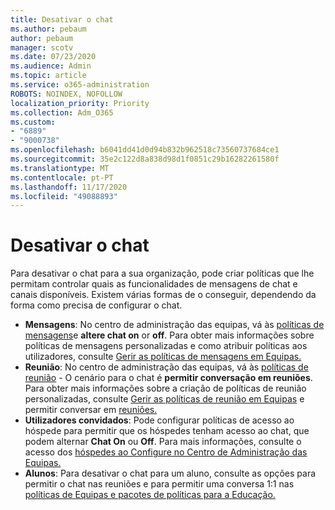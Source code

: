 ```yaml
---
title: Desativar o chat
ms.author: pebaum
author: pebaum
manager: scotv
ms.date: 07/23/2020
ms.audience: Admin
ms.topic: article
ms.service: o365-administration
ROBOTS: NOINDEX, NOFOLLOW
localization_priority: Priority
ms.collection: Adm_O365
ms.custom:
- "6889"
- "9000738"
ms.openlocfilehash: b6041dd41d0d94b832b962518c73560737684ce1
ms.sourcegitcommit: 35e2c122d8a838d98d1f0851c29b16282261580f
ms.translationtype: MT
ms.contentlocale: pt-PT
ms.lasthandoff: 11/17/2020
ms.locfileid: "49088893"
---
```

# <a name="disable-chat"></a>Desativar o chat

Para desativar o chat para a sua organização, pode criar políticas que lhe permitam controlar quais as funcionalidades de mensagens de chat e canais disponíveis. Existem várias formas de o conseguir, dependendo da forma como precisa de configurar o chat.

- **Mensagens**: No centro de administração das equipas, vá às [políticas de mensagens](https://admin.teams.microsoft.com/)e **altere chat on** or **off**. Para obter mais informações sobre políticas de mensagens personalizadas e como atribuir políticas aos utilizadores, consulte [Gerir as políticas de mensagens em Equipas.](https://docs.microsoft.com/microsoftteams/messaging-policies-in-teams)
- **Reunião**: No centro de administração das equipas, vá às [políticas de reunião](https://admin.teams.microsoft.com/) - O cenário para o chat é **permitir conversação em reuniões**. Para obter mais informações sobre a criação de políticas de reunião personalizadas, consulte [Gerir as políticas de reunião em Equipas](https://docs.microsoft.com/microsoftteams/meeting-policies-in-teams) e permitir conversar em [reuniões.](https://docs.microsoft.com/microsoftteams/meeting-policies-in-teams#allow-chat-in-meetings)
- **Utilizadores convidados**: Pode configurar políticas de acesso ao hóspede para permitir que os hóspedes tenham acesso ao chat, que podem alternar **Chat On** ou **Off**. Para mais informações, consulte o acesso dos [hóspedes ao Configure no Centro de Administração das Equipas.](https://docs.microsoft.com/microsoftteams/set-up-guests#configure-guest-access-in-the-teams-admin-center)
- **Alunos**: Para desativar o chat para um aluno, consulte as opções para permitir o chat nas reuniões e para permitir uma conversa 1:1 nas [políticas de Equipas e pacotes de políticas para a Educação.](https://docs.microsoft.com/microsoftteams/policy-packages-edu)





